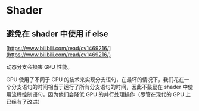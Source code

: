 # Shader

## 避免在 shader 中使用 if else

[https://www.bilibili.com/read/cv1469216/](https://www.bilibili.com/read/cv1469216/)

动态分支会损害 GPU 性能。

GPU 使用了不同于 CPU 的技术来实现分支语句，在最坏的情况下，我们花在一个分支语句的时间相当于运行了所有分支语句的时间，因此不鼓励在 shader 中使用流程控制语句，因为他们会降低 GPU 的并行处理操作（尽管在现代的 GPU 上已经有了改进）
